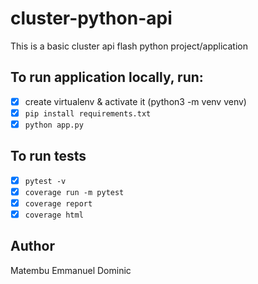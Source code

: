 # cluster-python-api

This is a basic cluster api flash python project/application

## To run application locally, run:
- [x] create virtualenv & activate it (python3 -m venv venv)
- [x] `pip install requirements.txt`
- [x] `python app.py`

## To run tests
- [x] `pytest -v`
- [x] `coverage run -m pytest`
- [x] `coverage report`
- [x] `coverage html`

## Author
Matembu Emmanuel Dominic
